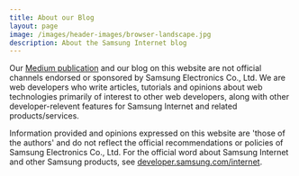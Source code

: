 ```yaml
---
title: About our Blog
layout: page
image: /images/header-images/browser-landscape.jpg
description: About the Samsung Internet blog
---
```


Our [Medium publication](https://medium.com/samsung-internet-dev/) and our blog on this website are not official channels endorsed or sponsored by Samsung Electronics Co., Ltd.
We are web developers who write articles, tutorials and opinions about web technologies primarily of interest to other web developers, along with other developer-relevent features for Samsung Internet and related products/services.

Information provided and opinions expressed on this website are 'those of the authors' and do not reflect the official recommendations or policies of Samsung Electronics Co., Ltd.
For the official word about Samsung Internet and other Samsung products, see [developer.samsung.com/internet](https://developer.samsung.com/internet). 
